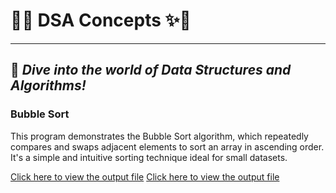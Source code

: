 # 🌟✨ **DSA Concepts** ✨🌟
---
🧠 *Dive into the world of Data Structures and Algorithms!*
---

### Bubble Sort

This program demonstrates the Bubble Sort algorithm, which repeatedly compares and swaps adjacent elements to sort an array in ascending order. It's a simple and intuitive sorting technique ideal for small datasets.

[Click here to view the output file](bubble_sort.java)
[Click here to view the output file](bubble_sort.cpp)
